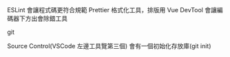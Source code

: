 ESLint 會讓程式碼更符合規範
Prettier 格式化工具，排版用
Vue DevTool 會讓編碼器下方出會除錯工具

git

Source Control(VSCode 左邊工具覽第三個)
會有一個初始化存放庫(git init)
